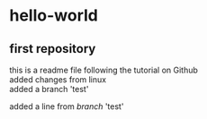 # hello-world
## first repository
 this is a readme file following the tutorial on Github  
 added changes from linux  
 added a branch 'test'
 
 added a line from *branch* 'test'  
